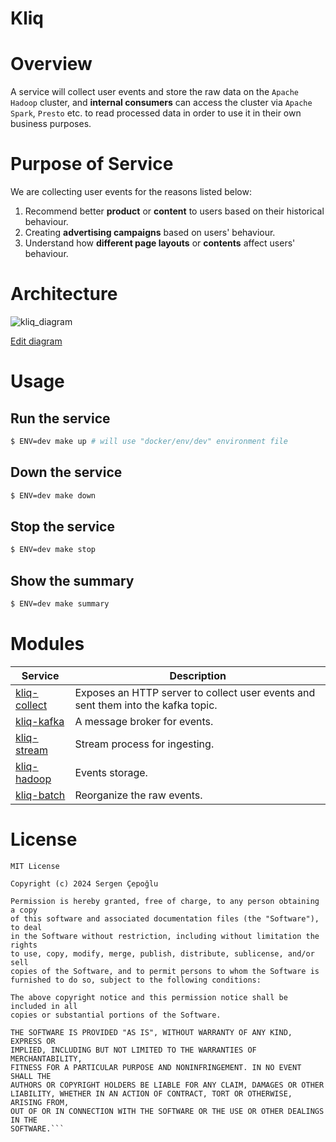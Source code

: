 # Kliq

# Overview
A service will collect user events and store the raw data on the 
```Apache Hadoop``` cluster, and **internal consumers** can access the cluster via
```Apache Spark```, ```Presto``` etc. to read processed data in order to use
it in their own business purposes.

# Purpose of Service
We are collecting user events for the reasons listed below:

1. Recommend better **product** or **content** to users based on their 
historical behaviour.
2. Creating **advertising campaigns** based on users' behaviour.
3. Understand how **different page layouts** or **contents** affect users'
behaviour.

# Architecture
![kliq_diagram](/docs/resources/kliq-diagram.png)

[Edit diagram](/docs/kliq-diagram.mmd)

# Usage

## Run the service
```sh
$ ENV=dev make up # will use "docker/env/dev" environment file
```

## Down the service
```sh
$ ENV=dev make down 
```

## Stop the service
```sh
$ ENV=dev make stop
```

## Show the summary
```sh
$ ENV=dev make summary
```

# Modules
| Service                               | Description                                                                        |                                              
| ------------------------------------- | ---------------------------------------------------------------------------------- |
| [kliq-collect](/docs/kliq-collect.md) | Exposes an HTTP server to collect user events and sent them into the kafka topic.  |
| [kliq-kafka](/docs/kliq-kafka.md)     | A message broker for events.                                                       |
| [kliq-stream](/docs/kliq-stream.md)   | Stream process for ingesting.                                                      |
| [kliq-hadoop](/docs/kliq-hadoop.md)   | Events storage.                                                                    |
| [kliq-batch](/docs/kliq-batch.md)     | Reorganize the raw events.                                                         |


# License
```
MIT License

Copyright (c) 2024 Sergen Çepoğlu

Permission is hereby granted, free of charge, to any person obtaining a copy
of this software and associated documentation files (the "Software"), to deal
in the Software without restriction, including without limitation the rights
to use, copy, modify, merge, publish, distribute, sublicense, and/or sell
copies of the Software, and to permit persons to whom the Software is
furnished to do so, subject to the following conditions:

The above copyright notice and this permission notice shall be included in all
copies or substantial portions of the Software.

THE SOFTWARE IS PROVIDED "AS IS", WITHOUT WARRANTY OF ANY KIND, EXPRESS OR
IMPLIED, INCLUDING BUT NOT LIMITED TO THE WARRANTIES OF MERCHANTABILITY,
FITNESS FOR A PARTICULAR PURPOSE AND NONINFRINGEMENT. IN NO EVENT SHALL THE
AUTHORS OR COPYRIGHT HOLDERS BE LIABLE FOR ANY CLAIM, DAMAGES OR OTHER
LIABILITY, WHETHER IN AN ACTION OF CONTRACT, TORT OR OTHERWISE, ARISING FROM,
OUT OF OR IN CONNECTION WITH THE SOFTWARE OR THE USE OR OTHER DEALINGS IN THE
SOFTWARE.```
